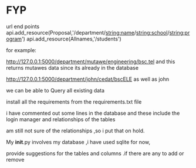 # FYP
url end points 
api.add_resource(Proposal,'/department/<string:name>/<string:school>/<string:program>')
api.add_resource(Allnames,'/students')

for example:

http://127.0.0.1:5000/department/mutawe/engineering/bsc.tel
 and this returns mutawes data since its already in the database
 
http://127.0.0.1:5000/department/john/cedat/bscELE
as well as john

we can be able to Query all existing data

install all the requirements from the requirements.txt file 

i have commented out some lines in the database and these include the login manager and relationships of the tables

am still not sure of the relationships ,so i put that on hold.

My __init__.py involves my database ,i have used sqlite for now,

provide suggestions for the tables and columns .if there are any to add or remove
